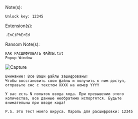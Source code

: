 Note(s):  
```
Unlock key: 12345
```
Extension(s): 
```
.EnCiPhErEd
```
Ransom Note(s): 
```
КАК РАСШИФРОВАТЬ ФАЙЛЫ.txt
Popup Window
```
![Capture](https://github.com/user-attachments/assets/8b9a2010-a069-4217-b1b6-a2b3f4c6bbcc)
```
Внимание! Все Ваши файлы зашифрованы!
Чтобы восстановить свои файлы и получить к ним доступ, 
отправьте смс с текстом XXXX на номер YYYY

У вас есть N попыток ввода кода. При превышении этого 
количества, все данные необратимо испортятся. Будьте 
внимательны при вводе кода!

P.S. Это тест моего вируса. Пароль для расшифровки: 12345
```
